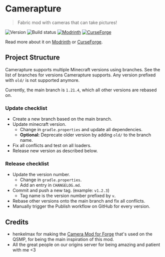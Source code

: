 # Camerapture

> Fabric mod with cameras that can take pictures!

![Version](https://img.shields.io/github/v/release/chrrs/camerapture?include_prereleases&style=flat-square)
![Build status](https://img.shields.io/github/actions/workflow/status/chrrs/camerapture/build.yml?style=flat-square)
[![Modrinth](https://img.shields.io/modrinth/dt/9dzLWnmZ?style=flat-square&logo=modrinth)](https://modrinth.com/mod/camerapture)
[![CurseForge](https://img.shields.io/curseforge/dt/1051342?style=flat-square&logo=curseforge)](https://curseforge.com/minecraft/mc-mods/camerapture)

Read more about it on [Modrinth](https://modrinth.com/mod/camerapture)
or [CurseForge](https://curseforge.com/minecraft/mc-mods/camerapture).

## Project Structure

Camerapture supports multiple Minecraft versions using branches. See the list of branches for versions Camerapture
supports. Any version prefixed with `old/` is not supported anymore.

Currently, the main branch is `1.21.4`, which all other versions are rebased on.

### Update checklist

- Create a new branch based on the main branch.
- Update minecraft version.
    - Change in `gradle.properties` and update all dependencies.
    - **Optional:** Deprecate older version by adding `old/` to the branch name.
- Fix all conflicts and test on all loaders.
- Release new version as described below.

### Release checklist

- Update the version number.
    - Change in `gradle.properties`.
    - Add an entry in `CHANGELOG.md`.
- Commit and push a new tag. (example: `v1.2.3`)
    - Tag name is the version number prefixed by `v`.
- Rebase other versions onto the main branch and fix all conflicts.
- Manually trigger the Publish workflow on GitHub for every version.

## Credits

- henkelmax for making the [Camera Mod for Forge](https://modrinth.com/mod/camera-mod) that's used on the QSMP, for
  being the main inspiration of this mod.
- All the great people on our origins server for being amazing and patient with me <3
